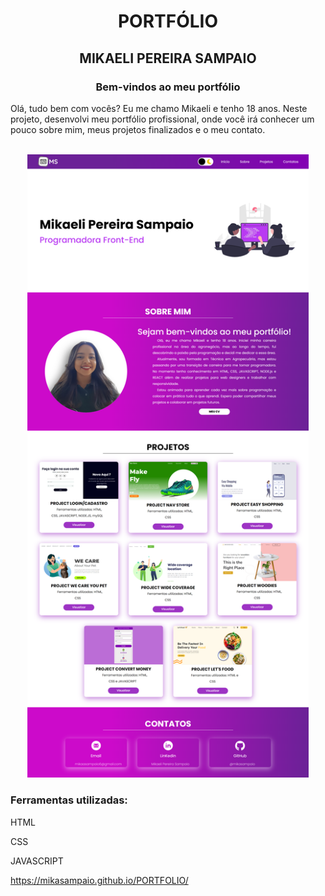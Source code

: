 <h1 align="center">PORTFÓLIO </h1>
<h2 align="center">MIKAELI PEREIRA SAMPAIO</h1>

<h3 align="center">Bem-vindos ao meu portfólio </h3>

<p>Olá, tudo bem com vocês? Eu me chamo Mikaeli e tenho 18 anos. Neste projeto,
desenvolvi meu portfólio profissional, onde você irá conhecer um pouco sobre mim, 
meus projetos finalizados e o meu contato. </p>
<br>
<div align="center">
<img width="450px" src="./assets/readme.png">
</div>

<h3>Ferramentas utilizadas:</h3>
<p>HTML</p>
<p>CSS</p>
<p>JAVASCRIPT</p>

<a>https://mikasampaio.github.io/PORTFOLIO/</a>


